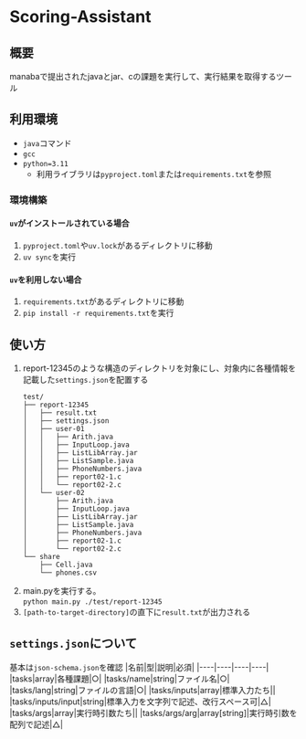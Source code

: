 # Scoring-Assistant
## 概要
manabaで提出されたjavaとjar、cの課題を実行して、実行結果を取得するツール

## 利用環境
- `java`コマンド
- `gcc`
- `python=3.11`
  - 利用ライブラリは`pyproject.toml`または`requirements.txt`を参照

### 環境構築
#### `uv`がインストールされている場合
1. `pyproject.toml`や`uv.lock`があるディレクトリに移動
2. `uv sync`を実行

#### `uv`を利用しない場合
1. `requirements.txt`があるディレクトリに移動
2. `pip install -r requirements.txt`を実行

## 使い方
1. report-12345のような構造のディレクトリを対象にし、対象内に各種情報を記載した`settings.json`を配置する
    ```
    test/
    ├── report-12345
    │   ├── result.txt
    │   ├── settings.json
    │   ├── user-01
    │   │   ├── Arith.java
    │   │   ├── InputLoop.java
    │   │   ├── ListLibArray.jar
    │   │   ├── ListSample.java
    │   │   ├── PhoneNumbers.java
    │   │   ├── report02-1.c
    │   │   └── report02-2.c
    │   └── user-02
    │       ├── Arith.java
    │       ├── InputLoop.java
    │       ├── ListLibArray.jar
    │       ├── ListSample.java
    │       ├── PhoneNumbers.java
    │       ├── report02-1.c
    │       └── report02-2.c
    └── share
        ├── Cell.java
        └── phones.csv
    ```
2. main.pyを実行する。\
```python main.py ./test/report-12345```
3. `[path-to-target-directory]`の直下に`result.txt`が出力される

## `settings.json`について
基本は`json-schema.json`を確認
|名前|型|説明|必須|
|----|----|----|----|
|tasks|array|各種課題|○|
|tasks/name|string|ファイル名|○|
|tasks/lang|string|ファイルの言語|○|
|tasks/inputs|array|標準入力たち||
|tasks/inputs/input|string|標準入力を文字列で記述、改行スペース可|△|
|tasks/args|array|実行時引数たち||
|tasks/args/arg|array[string]|実行時引数を配列で記述|△|


